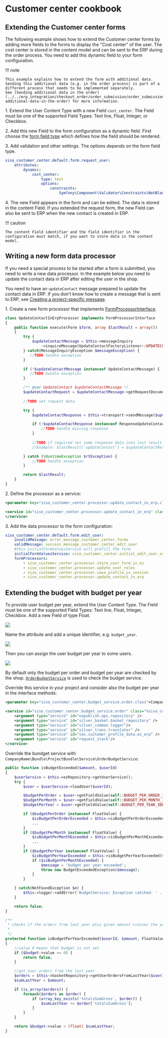 # Customer center cookbook

## Extending the Customer center forms

The following example shows how to extend the Customer center forms by adding more fields to the forms
to display the "Cost center" of the user.
The cost center is stored in the content model and can be sent to the ERP during the order process.
You need to add this dynamic field to your form configuration.

!!! note

    This example explains how to extend the form with additional data.
    Sending this additional data (e.g. in the order process) is part of a different process that needs to be implemented separately.
    See [Sending additional data in the order](../../erp_integration/checkout_order/order_submission/order_submission.md#sending-additional-data-in-the-order) for more information.

1\. Extend the User Content Type with a new Field `cost_center`. The Field must be one of the supported Field Types: Text line, Float, Integer, or Checkbox.

2\. Add this new Field to the form configuration as a dynamic field. First choose the [form field type](https://symfony.com/doc/3.4/reference/forms/types.html) which defines how the field should be rendered.

3\. Add validation and other settings. The options depends on the form field type.

``` yaml
siso_customer_center.default.form.request_user:
    attributes:
        dynamic:
            cost_center:
                type: text
                options:                    
                    constraints:
                        Symfony\Component\Validator\Constraints\NotBlank:
```

4\. The new Field appears in the form and can be edited. The data is stored in the content Field.
If you extended the request form, the new Field can also be sent to ERP when the new contact is created in ERP.

!!! caution

    The content Field identifier and the field identifier in the configuration must match, if you want to store data in the content model.

## Writing a new form data processor

If you need a special process to be started after a form is submitted, you need to write a new data processor.
In the example below you need to update the contact data in ERP after editing the user in the shop.

You need to have an `updateContact` message prepared to update the contact data in ERP.
If you don't know how to create a message that is sent to ERP, see [Creating a project-specific message](../../erp_integration/erp_communication/guides/creating_a_new_erp_message/create_project_specific_message.md).  

1\. Create a new form processor that implements [FormProcessorInterface](customer_center_api/formprocessorinterface.md).

``` php
class UpdateContactInErpProcessor implements FormProcessorInterface
{
    public function execute(Form $form, array $lastResult = array())
    {    
        try {
            $updateContactMessage = $this->messageInquiry
                ->inquireMessage(UpdateContactFactoryListener::UPDATECONTACT);
        } catch(MessageInquiryException $messageException) {
           //TODO handle exception
        }

        if (!$updateContactMessage instanceof UpdateContactMessage) {
           //TODO handle exception
        }

        /** @var UpdateContact $updateContactMessage */
        $updateContactRequest = $updateContactMessage->getRequestDocument();
        
        //TODO set request data

        try {
            $updateContactResponse = $this->transport->sendMessage($updateContactMessage)->getResponseDocument();

            if (!$updateContactResponse instanceof ResponseUpdateContact) {
                //TODO handle missing response
            }
            
            //TODO if required set some response data into last result
            //Example: $lastResult['updateContact'] = $updateContactResponse->status;

        } catch (\RuntimeException $rtException) {
            //TODO handle exception
        }    

        return $lastResult;
    }
}
```

2\.  Define the processor as a service:

``` xml
<parameter key="siso_customer_center.processor.update_contact_in_erp.class">Project\Bundle\MyProjectBundle\Service\Forms\UpdateContactInErpProcessor</parameter>

<service id="siso_customer_center.processor.update_contact_in_erp" class="%siso_customer_center.processor.update_contact_in_erp.class%">    
</service>
```

3\. Add the data processor to the form configuration:

``` yaml
siso_customer_center.default.form.edit_user:
    invalidMessage: error_message_customer_center_forms
    validMessage: success_message_customer_center_edit_user
    #this initialFormValuesService will prefill the form
    initialFormValuesService: siso_customer_center.initial_edit_user_values_service
    formProcessors:
        - siso_customer_center.processor.store_user_form_in_ez
        - siso_customer_center.processor.update_user_roles
        - siso_customer_center.processor.save_profile_in_session
        - siso_customer_center.processor.update_contact_in_erp
```

## Extending the budget with budget per year

To provide user budget per year, extend the User Content Type.
The Field must be one of the supported Field Types: Text line, Float, Integer, Checkbox.
Add a new Field of type Float. 

![](../../img/customer_center_cookbook_1.png)

Name the attribute and add a unique identifier, e.g. `budget_year`.

![](../../img/customer_center_cookbook_2.png)

Then you can assign the user budget per year to some users.

![](../../img/customer_center_cookbook_3.png)

By default only the budget per order and budget per year are checked by the shop.
[`OrderBudgetService`](customer_center_api/budgetserviceinterface.md#orderbudgetservice) is used to check the budget service.

Override this service in your project and consider also the budget per year in the interface methods:

``` xml
<parameter key="siso_customer_center.budget_service.order.class">CompanyName\Bundle\ProjectBundle\Service\OrderBudgetService</parameter>

<service id="siso_customer_center.budget_service.order" class="%siso_customer_center.budget_service.order.class%">
    <argument type="service" id="ezpublish.api.repository" />
    <argument type="service" id="silver_basket.basket_repository" />
    <argument type="service" id="silver_common.logger"/>
    <argument type="service" id="silver_trans.translator" />
    <argument type="service" id="ses.customer_profile_data.ez_erp" />
    <argument type="service" id="request_stack"/>
</service>
```

Override the bundget service with `CompanyName\Bundle\ProjectBundle\Service\OrderBudgetService`:

``` php
public function isBudgetExceeded($amount, $userId)
{
    $userService = $this->ezRepository->getUserService();
    try {
        $user = $userService->loadUser($userId);

        $budgetPerOrder = $user->getFieldValue(self::BUDGET_PER_ORDER_IDENTIFIER);
        $budgetPerMonth = $user->getFieldValue(self::BUDGET_PER_MONTH_IDENTIFIER);
        $budgetPerYear = $user->getFieldValue(self::BUDGET_PER_YEAR_IDENTIFIER);

        if ($budgetPerOrder instanceof FloatValue) {
            $isBudgetPerOrderExceeded = $this->isBudgetPerOrderExceeded($amount, $budgetPerOrder);
            ...
        }
        if ($budgetPerMonth instanceof FloatValue) {
            $isBudgetPerMonthExceeded = $this->isBudgetPerMonthExceeded($userId, $amount, $budgetPerMonth);
            ...
        }
        if ($budgetPerYear instanceof FloatValue) {
            $isBudgetPerYearExceeded = $this->isBudgetPerYearExceeded($userId, $amount, $budgetPerMonth);
            if ($isBudgetPerMonthExceeded) {
                $message = 'budget per year exceeded';            
                throw new BudgetExceededException($message);
            }
        }

    } catch(NotFoundException $e) {
        $this->logger->addError('BudgetService: Exception catched: ' . $e->getMessage());
    }

    return false;
}

/**
 * checks if the orders from last year plus given amount crosses the yearly budget
 * 
 */
protected function isBudgetPerYearExceeded($userId, $amount, FloatValue $budget)
{
    //value 0 means that budget is not set
    if ($budget->value == 0) {
        return false;
    }

    //get user orders from the last year
    $orders = $this->basketRepository->getUserOrdersFromLastYear($userId);
    $sumLastYear = $amount;

    if (is_array($orders)) {
        foreach($orders as $order) {
            if (array_key_exists('totalsSumGross', $order)) {
                $sumLastYear += $order['totalsSumGross'];
            }
        }
    }

    return $budget->value < (float) $sumLastYear;
}
```
